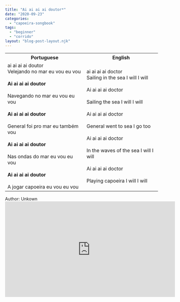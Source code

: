 ```yaml
---
title: "Ai ai ai ai doutor*"
date: "2020-09-23"
categories: 
  - "capoeira-songbook"
tags: 
  - "beginner"
  - "corrido"
layout: "blog-post-layout.njk"
---
```


<table class="capoeira-table">
    <tr class="header-row">
        <th>Portuguese</th>
        <th>English</th>
    </tr>
    <tr>
        <td>ai ai ai ai doutor<br>Velejando no mar eu vou eu vou<br><br><strong>Ai ai ai ai doutor</strong><br><br>Navegando no mar eu vou eu vou<br><br><strong>Ai ai ai ai doutor</strong><br><br>General foi pro mar eu também vou<br><br><strong>Ai ai ai ai doutor</strong><br><br>Nas ondas do mar eu vou eu vou<br><br><strong>Ai ai ai ai doutor</strong><br><br>A jogar capoeira eu vou eu vou</td>
        <td>ai ai ai ai doctor<br>Sailing in the sea I will I will<br><br>Ai ai ai ai doctor<br><br>Sailing the sea I will I will<br><br>Ai ai ai ai doctor<br><br>General went to sea I go too<br><br>Ai ai ai ai doctor<br><br>In the waves of the sea I will I will<br><br>Ai ai ai ai doctor<br><br>Playing capoeira I will I will</td>
    </tr>
</table>

<figcaption>
Author: Unkown
</figcaption>

<iframe width="560" height="315" src="https://www.youtube.com/embed/YSqwsPOMKOU" title="YouTube video player" frameborder="0" allow="accelerometer; autoplay; clipboard-write; encrypted-media; gyroscope; picture-in-picture" allowfullscreen></iframe>